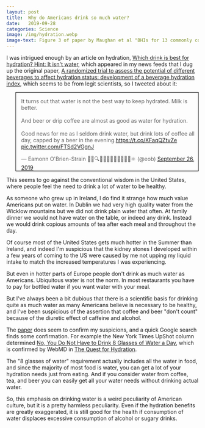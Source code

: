 ```yaml
---
layout: post
title:  Why do Americans drink so much water?
date:   2019-09-28
categories: Science
image: /img/hydration.webp
image-text: Figure 3 of paper by Maughan et al "BHIs for 13 commonly consumed and commercially available drinks after correction for water content of drink ingested.", with added red line
---
```


I was intrigued enough by an article on hydration, [Which drink is best for
hydration? Hint: It isn't water][1], which appeared in my news feeds that I dug
up the original paper, [A randomized trial to assess the potential of different
beverages to affect hydration status: development of a beverage hydration index][2],
which seems to be from legit scientists, so I tweeted about it:

<style>
    .twitter-tweet, img[alt="Twitter screenshot"] {border: solid black 1px}
</style>

<blockquote class="twitter-tweet"><p lang="en" dir="ltr">It turns out that water is not the best way to keep hydrated. Milk is better.<br><br>And beer or drip coffee are almost as good as water for hydration.<br><br>Good news for me as I seldom drink water, but drink lots of coffee all day, capped by a beer in the evening.<a href="https://t.co/KFaqQZtvZe">https://t.co/KFaqQZtvZe</a> <a href="https://t.co/FTSd2VGgnJ">pic.twitter.com/FTSd2VGgnJ</a></p>&mdash; Eamonn O&#39;Brien-Strain 👨‍💻🔍🌁🇮🇪🇪🇺🇺🇲🇺🇳⚛️ (@eob) <a href="https://twitter.com/eob/status/1177061250284417024?ref_src=twsrc%5Etfw">September 26, 2019</a></blockquote> <script async src="https://platform.twitter.com/widgets.js" charset="utf-8"></script>

This seems to go against the conventional wisdom in the United States, where
people feel the need to drink a lot of water to be healthy.

As someone who grew up in Ireland, I do find it strange how much value Americans
put on water. In Dublin we had very high quality water from the Wicklow
mountains but we did not drink plain water that often. At family dinner we would
not have water on the table, or indeed any drink. Instead we would drink copious
amounts of tea after each meal and throughout the day.

Of course most of the United States gets much hotter in the Summer than Ireland,
and indeed I'm suspicious that the kidney stones I developed within a few years
of coming to the US were caused by me not upping my liquid intake to match the
increased temperatures I was experiencing.

But even in hotter parts of Europe people don't drink as much water as
Americans. Ubiquitous water is not the norm. In most restaurants you have to pay
for bottled water if you want water with your meal.

But I've always been a bit dubious that there is a scientific basis for drinking
quite as much water as many Americans believe is necessary to be healthy, and
I've been suspicious of the assertion that coffee and beer "don't count" because
of the diuretic effect of caffeine and alcohol.

The [paper][2] does seem to confirm my suspicions, and a quick Google search
finds some confirmation. For example the New York Times UpShot column determined
[No, You Do Not Have to Drink 8 Glasses of Water a Day][5], which is confirmed
by WebMD in [The Quest for Hydration][6].

The "8 glasses of water" requirement actually includes all the water in food,
and since the majority of most food is water, you can get a lot of your hydration
needs just from eating. And if you consider water from coffee, tea, and beer you
can easily get all your water needs without drinking actual water.

So, this emphasis on drinking water is a weird peculiarity of American culture,
but it is a pretty harmless peculiarity. Even if the hydration benefits are
greatly exaggerated, it is still good for the health if consumption of water
displaces excessive consumption of alcohol or sugary drinks.

[1]: https://www.cnn.com/2019/09/25/health/best-drinks-for-hydration-wellness
[2]: https://academic.oup.com/ajcn/article/103/3/717/4564598
[5]: https://www.nytimes.com/2015/08/25/upshot/no-you-do-not-have-to-drink-8-glasses-of-water-a-day.html
[6]: https://www.webmd.com/food-recipes/features/quest-for-hydration